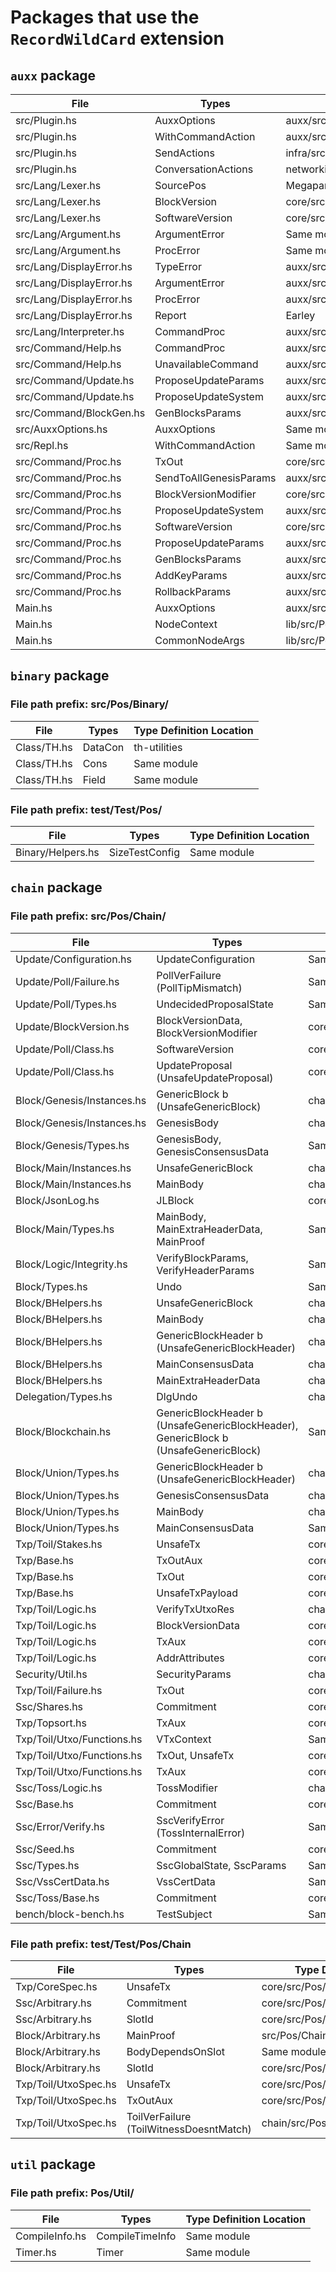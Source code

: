 # Packages that use the `RecordWildCard` extension

## `auxx` package
| File | Types | Type Definition Location |
| --- | --- | ---|
|src/Plugin.hs|AuxxOptions| auxx/src/AuxxOptions.hs|
|src/Plugin.hs|WithCommandAction|auxx/src/Repl.hs|
|src/Plugin.hs|SendActions|infra/src/Pos/Infra/Communication/Types/Protocol.hs|
|src/Plugin.hs|ConversationActions|networking/src/Node/Conversation.hs|
|src/Lang/Lexer.hs|SourcePos| Megaparsec|
|src/Lang/Lexer.hs|BlockVersion|core/src/Pos/Core/Update/BlockVersion.hs|
|src/Lang/Lexer.hs|SoftwareVersion |core/src/Pos/Core/Update/SoftwareVersion.hs|
|src/Lang/Argument.hs|ArgumentError| Same module|
|src/Lang/Argument.hs|ProcError| Same module|
|src/Lang/DisplayError.hs|TypeError|auxx/src/Lang/Argument.hs|
|src/Lang/DisplayError.hs|ArgumentError|auxx/src/Lang/Argument.hs|
|src/Lang/DisplayError.hs|ProcError|auxx/src/Lang/Argument.hs|
|src/Lang/DisplayError.hs|Report | Earley |
|src/Lang/Interpreter.hs|CommandProc|auxx/src/Lang/Command.hs|
|src/Command/Help.hs|CommandProc|auxx/src/Lang/Command.hs|
|src/Command/Help.hs|UnavailableCommand|auxx/src/Lang/Command.hs|
|src/Command/Update.hs|ProposeUpdateParams|auxx/src/Lang/Value.hs|
|src/Command/Update.hs|ProposeUpdateSystem|auxx/src/Lang/Value.hs|
|src/Command/BlockGen.hs|GenBlocksParams|auxx/src/Lang/Value.hs|
|src/AuxxOptions.hs|AuxxOptions | Same module|
|src/Repl.hs|WithCommandAction| Same module|
|src/Command/Proc.hs|TxOut|core/src/Pos/Core/Txp/TxOutAux.hs|
|src/Command/Proc.hs|SendToAllGenesisParams|auxx/src/Command/Tx.hs|
|src/Command/Proc.hs|BlockVersionModifier|core/src/Pos/Core/Update/BlockVersionModifier.hs |
|src/Command/Proc.hs|ProposeUpdateSystem|auxx/src/Lang/Value.hs|
|src/Command/Proc.hs|SoftwareVersion|core/src/Pos/Core/Update/SoftwareVersion.hs|
|src/Command/Proc.hs|ProposeUpdateParams|auxx/src/Lang/Value.hs|
|src/Command/Proc.hs|GenBlocksParams|auxx/src/Lang/Value.hs|
|src/Command/Proc.hs|AddKeyParams |auxx/src/Lang/Value.hs
|src/Command/Proc.hs|RollbackParams|auxx/src/Lang/Value.hs|
|Main.hs|AuxxOptions |auxx/src/AuxxOptions.hs|
|Main.hs|NodeContext |lib/src/Pos/Context/Context.hs|
|Main.hs|CommonNodeArgs |lib/src/Pos/Client/CLI/NodeOptions.hs|

## `binary` package
### File path prefix: src/Pos/Binary/
| File | Types | Type Definition Location |
| --- | --- | ---|
|Class/TH.hs|DataCon| th-utilities|
|Class/TH.hs|Cons| Same module|
|Class/TH.hs|Field| Same module

### File path prefix: test/Test/Pos/

| File | Types | Type Definition Location |
| --- | --- | ---|
Binary/Helpers.hs|SizeTestConfig|Same module|

## `chain` package
### File path prefix: src/Pos/Chain/

| File | Types | Type Definition Location |
| --- | --- | ---|
|Update/Configuration.hs|UpdateConfiguration| Same module |
|Update/Poll/Failure.hs|PollVerFailure (PollTipMismatch)| Same module |
|Update/Poll/Types.hs|UndecidedProposalState| Same module |
|Update/BlockVersion.hs|BlockVersionData, BlockVersionModifier| core/src/Pos/Core/Update/BlockVersionModifier.hs |
|Update/Poll/Class.hs|SoftwareVersion | core/src/Pos/Core/Update/SoftwareVersion.hs |
|Update/Poll/Class.hs|UpdateProposal (UnsafeUpdateProposal) | core/src/Pos/Core/Update/Vote.hs |
|Block/Genesis/Instances.hs|GenericBlock b (UnsafeGenericBlock) | chain/src/Pos/Chain/Block/Blockchain.hs |
|Block/Genesis/Instances.hs|GenesisBody | chain/src/Pos/Chain/Block/Genesis/Types.hs |
|Block/Genesis/Types.hs|GenesisBody, GenesisConsensusData | Same module |
|Block/Main/Instances.hs|UnsafeGenericBlock | chain/src/Pos/Chain/Block/Blockchain.hs|
|Block/Main/Instances.hs|MainBody |chain/src/Pos/Chain/Block/Main/Types.hs|
|Block/JsonLog.hs|JLBlock |core/src/Pos/Core/JsonLog/LogEvents.hs|
|Block/Main/Types.hs|MainBody, MainExtraHeaderData, MainProof|Same module|
|Block/Logic/Integrity.hs|VerifyBlockParams, VerifyHeaderParams |Same module|
|Block/Types.hs|Undo|Same module|
|Block/BHelpers.hs|UnsafeGenericBlock |chain/src/Pos/Chain/Block/Blockchain.hs|
|Block/BHelpers.hs|MainBody |chain/src/Pos/Chain/Block/Main/Types.hs|
|Block/BHelpers.hs|GenericBlockHeader b (UnsafeGenericBlockHeader) |chain/src/Pos/Chain/Block/Blockchain.hs|
|Block/BHelpers.hs|MainConsensusData|chain/src/Pos/Chain/Block/Union/Types.hs|
|Block/BHelpers.hs|MainExtraHeaderData |chain/src/Pos/Chain/Block/Main/Types.hs|
|Delegation/Types.hs|DlgUndo|chain/src/Pos/Chain/Delegation/Types.hs|
|Block/Blockchain.hs|GenericBlockHeader b (UnsafeGenericBlockHeader), GenericBlock b (UnsafeGenericBlock) | Same module
|Block/Union/Types.hs|GenericBlockHeader b (UnsafeGenericBlockHeader) |chain/src/Pos/Chain/Block/Blockchain.hs|
|Block/Union/Types.hs|GenesisConsensusData |chain/src/Pos/Chain/Block/Genesis/Types.hs|
|Block/Union/Types.hs|MainBody|chain/src/Pos/Chain/Block/Main/Types.hs|
|Block/Union/Types.hs|MainConsensusData |Same module|
|Txp/Toil/Stakes.hs|UnsafeTx |core/src/Pos/Core/Txp/Tx.hs|
|Txp/Base.hs|TxOutAux |core/src/Pos/Core/Txp/TxOutAux.hs|
|Txp/Base.hs|TxOut |core/src/Pos/Core/Txp/Tx.hs|
|Txp/Base.hs|UnsafeTxPayload |core/src/Pos/Core/Txp/TxPayload.hs|
|Txp/Toil/Logic.hs|VerifyTxUtxoRes |chain/src/Pos/Chain/Txp/Toil/Utxo/Functions.hs|
|Txp/Toil/Logic.hs|BlockVersionData |core/src/Pos/Core/Update/BlockVersionData.hs|
|Txp/Toil/Logic.hs|TxAux |core/src/Pos/Core/Txp/TxAux.hs|
|Txp/Toil/Logic.hs|AddrAttributes |core/src/Pos/Core/Common/AddrAttributes.hs|
|Security/Util.hs|SecurityParams|chain/src/Pos/Chain/Security/Params.hs|
|Txp/Toil/Failure.hs|TxOut |core/src/Pos/Core/Txp/Tx.hs|
|Ssc/Shares.hs|Commitment |core/src/Pos/Core/Ssc/Commitment.hs|
|Txp/Topsort.hs|TxAux |core/src/Pos/Core/Txp/TxAux.hs|
|Txp/Toil/Utxo/Functions.hs|VTxContext | Same module|
|Txp/Toil/Utxo/Functions.hs|TxOut, UnsafeTx |core/src/Pos/Core/Txp/Tx.hs|
|Txp/Toil/Utxo/Functions.hs|TxAux |core/src/Pos/Core/Txp/TxAux.hs|
|Ssc/Toss/Logic.hs|TossModifier |chain/src/Pos/Chain/Ssc/Toss/Types.hs|
|Ssc/Base.hs|Commitment |core/src/Pos/Core/Ssc/Commitment.hs|
|Ssc/Error/Verify.hs|SscVerifyError (TossInternalError)| Same module|
|Ssc/Seed.hs|Commitment|core/src/Pos/Core/Ssc/Commitment.hs|
|Ssc/Types.hs|SscGlobalState, SscParams |Same module|
|Ssc/VssCertData.hs|VssCertData |Same module|
|Ssc/Toss/Base.hs|Commitment|core/src/Pos/Core/Ssc/Commitment.hs|
|bench/block-bench.hs|TestSubject| Same module|

### File path prefix: test/Test/Pos/Chain

| File | Types | Type Definition Location |
| --- | --- | ---|
|Txp/CoreSpec.hs|UnsafeTx | core/src/Pos/Core/Txp/TxPayload.hs|
|Ssc/Arbitrary.hs|Commitment | core/src/Pos/Core/Ssc/Commitment.hs|
|Ssc/Arbitrary.hs|SlotId|core/src/Pos/Core/Slotting/SlotId.hs|
|Block/Arbitrary.hs|MainProof |src/Pos/Chain/Block/Main/Types.hs|
|Block/Arbitrary.hs|BodyDependsOnSlot | Same module|
|Block/Arbitrary.hs|SlotId|core/src/Pos/Core/Slotting/SlotId.hs|
|Txp/Toil/UtxoSpec.hs|UnsafeTx|core/src/Pos/Core/Txp/Tx.hs|
|Txp/Toil/UtxoSpec.hs|TxOutAux|core/src/Pos/Core/Txp/TxOutAux.hs|
|Txp/Toil/UtxoSpec.hs|ToilVerFailure (ToilWitnessDoesntMatch)|chain/src/Pos/Chain/Txp/Toil/Failure.hs|

## `util` package
### File path prefix: Pos/Util/
| File | Types | Type Definition Location |
| --- | --- | ---|
|CompileInfo.hs|CompileTimeInfo|Same module|
|Timer.hs|Timer|Same module|